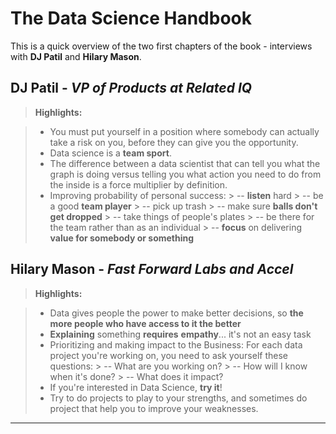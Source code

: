 The Data Science Handbook
=======================

This is a quick overview of the two first chapters of the book - interviews with **DJ Patil** and **Hilary Mason**.

DJ Patil - <i>VP of Products at Related IQ</i>
-------------
> **Highlights:**

> - You must put yourself in a position where somebody can actually take a risk on you, before they can give you the opportunity.
> - Data science is a <b>team sport</b>.
> - The difference between a data scientist that can tell you what the graph is doing versus telling you what action you need to do from the inside is a force multiplier by definition.
> - Improving probability of personal success:
	> -- **listen** hard
	> -- be a good **team player**
	> -- pick up trash
	> -- make sure **balls don't get dropped**
	> -- take things of people's plates
	> -- be there for the team rather than as an individual
	> -- **focus** on delivering **value for somebody or something**


Hilary Mason - <i>Fast Forward Labs and Accel</i>
-------------
> **Highlights:**

> - Data gives people the power to make better decisions, so **the more people who have access to it the better**
> - **Explaining** something **requires** **empathy**... it's not an easy task
> - Prioritizing and making impact to the Business:
> For each data project you're working on, you need to ask yourself these questions:
	> -- What are you working on?
	> -- How will I know when it's done?
	> -- What does it impact?
> - If you're interested in Data Science, **try it**!
> - Try to do projects to play to your strengths, and sometimes do project that help you to improve your weaknesses.


----------

